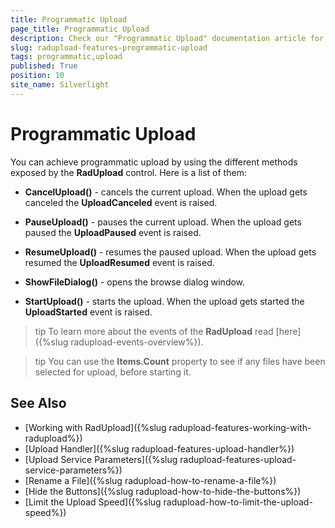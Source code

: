 ```yaml
---
title: Programmatic Upload
page_title: Programmatic Upload
description: Check our "Programmatic Upload" documentation article for the RadUpload WPF control.
slug: radupload-features-programmatic-upload
tags: programmatic,upload
published: True
position: 10
site_name: Silverlight
---
```


# Programmatic Upload

You can achieve programmatic upload by using the different methods exposed by the __RadUpload__ control. Here is a list of them:

* __CancelUpload()__ - cancels the current upload. When the upload gets canceled the __UploadCanceled__ event is raised.

* __PauseUpload()__ - pauses the current upload. When the upload gets paused the __UploadPaused__ event is raised.

* __ResumeUpload()__ - resumes the paused upload. When the upload gets resumed the __UploadResumed__ event is raised.

* __ShowFileDialog()__ - opens the browse dialog window.

* __StartUpload()__ - starts the upload. When the upload gets started the __UploadStarted__ event is raised.

>tip To learn more about the events of the __RadUpload__ read [here]({%slug radupload-events-overview%}).

>tip You can use the __Items.Count__ property to see if any files have been selected for upload, before starting it.

## See Also  
 * [Working with RadUpload]({%slug radupload-features-working-with-radupload%})
 * [Upload Handler]({%slug radupload-features-upload-handler%})
 * [Upload Service Parameters]({%slug radupload-features-upload-service-parameters%})
 * [Rename a File]({%slug radupload-how-to-rename-a-file%})
 * [Hide the Buttons]({%slug radupload-how-to-hide-the-buttons%})
 * [Limit the Upload Speed]({%slug radupload-how-to-limit-the-upload-speed%})
 